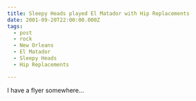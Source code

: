 ```yaml
---
title: Sleepy Heads played El Matador with Hip Replacements
date: 2001-09-20T22:00:00.000Z
tags:
  - post 
  - rock
  - New Orleans
  - El Matador
  - Sleepy Heads
  - Hip Replacements

---
```


I have a flyer somewhere...